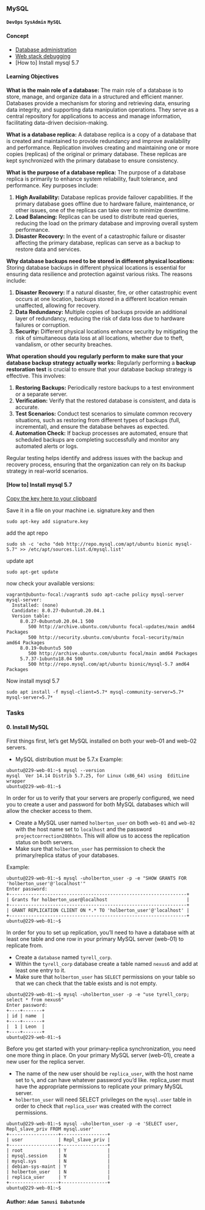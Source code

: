 ### **MySQL**
**`DevOps`** **`SysAdmin`** **`MySQL`**

#### Concept
- [Database administration](https://www.techtarget.com/searchdatamanagement/definition/database)
- [Web stack debugging]()
- [How to] Install mysql 5.7

#### Learning Objectives
**What is the main role of a database:**
The main role of a database is to store, manage, and organize data in a structured and efficient manner. Databases provide a mechanism for storing and retrieving data, ensuring data integrity, and supporting data manipulation operations. They serve as a central repository for applications to access and manage information, facilitating data-driven decision-making.

**What is a database replica:**
A database replica is a copy of a database that is created and maintained to provide redundancy and improve availability and performance. Replication involves creating and maintaining one or more copies (replicas) of the original or primary database. These replicas are kept synchronized with the primary database to ensure consistency.

**What is the purpose of a database replica:**
The purpose of a database replica is primarily to enhance system reliability, fault tolerance, and performance. Key purposes include:
1. **High Availability:** Database replicas provide failover capabilities. If the primary database goes offline due to hardware failure, maintenance, or other issues, one of the replicas can take over to minimize downtime.
2. **Load Balancing:** Replicas can be used to distribute read queries, reducing the load on the primary database and improving overall system performance.
3. **Disaster Recovery:** In the event of a catastrophic failure or disaster affecting the primary database, replicas can serve as a backup to restore data and services.

**Why database backups need to be stored in different physical locations:**
Storing database backups in different physical locations is essential for ensuring data resilience and protection against various risks. The reasons include:
1. **Disaster Recovery:** If a natural disaster, fire, or other catastrophic event occurs at one location, backups stored in a different location remain unaffected, allowing for recovery.
2. **Data Redundancy:** Multiple copies of backups provide an additional layer of redundancy, reducing the risk of data loss due to hardware failures or corruption.
3. **Security:** Different physical locations enhance security by mitigating the risk of simultaneous data loss at all locations, whether due to theft, vandalism, or other security breaches.

**What operation should you regularly perform to make sure that your database backup strategy actually works:**
Regularly performing a **backup restoration test** is crucial to ensure that your database backup strategy is effective. This involves:
1. **Restoring Backups:** Periodically restore backups to a test environment or a separate server.
2. **Verification:** Verify that the restored database is consistent, and data is accurate.
3. **Test Scenarios:** Conduct test scenarios to simulate common recovery situations, such as restoring from different types of backups (full, incremental), and ensure the database behaves as expected.
4. **Automation Check:** If backup processes are automated, ensure that scheduled backups are completing successfully and monitor any automated alerts or logs.

Regular testing helps identify and address issues with the backup and recovery process, ensuring that the organization can rely on its backup strategy in real-world scenarios.


#### **[How to] Install mysql 5.7**
[Copy the key here to your clipboard](https://dev.mysql.com/doc/refman/5.7/en/checking-gpg-signature.html)

Save it in a file on your machine i.e. signature.key and then
```
sudo apt-key add signature.key
```
add the apt repo
```
sudo sh -c 'echo "deb http://repo.mysql.com/apt/ubuntu bionic mysql-5.7" >> /etc/apt/sources.list.d/mysql.list'
```
update apt
```
sudo apt-get update
```
now check your available versions:
```
vagrant@ubuntu-focal:/vagrant$ sudo apt-cache policy mysql-server
mysql-server:
  Installed: (none)
  Candidate: 8.0.27-0ubuntu0.20.04.1
  Version table:
     8.0.27-0ubuntu0.20.04.1 500
        500 http://archive.ubuntu.com/ubuntu focal-updates/main amd64 Packages
        500 http://security.ubuntu.com/ubuntu focal-security/main amd64 Packages
     8.0.19-0ubuntu5 500
        500 http://archive.ubuntu.com/ubuntu focal/main amd64 Packages
     5.7.37-1ubuntu18.04 500
        500 http://repo.mysql.com/apt/ubuntu bionic/mysql-5.7 amd64 Packages
```
Now install mysql 5.7
```
sudo apt install -f mysql-client=5.7* mysql-community-server=5.7* mysql-server=5.7*
```

### **Tasks**
#### **0. Install MySQL**

First things first, let’s get MySQL installed on both your web-01 and web-02 servers.
- MySQL distribution must be 5.7.x
Example:
```
ubuntu@229-web-01:~$ mysql --version
mysql  Ver 14.14 Distrib 5.7.25, for Linux (x86_64) using  EditLine wrapper
ubuntu@229-web-01:~$
```

In order for us to verify that your servers are properly configured, we need you to create a user and password for both MySQL databases which will allow the checker access to them.

- Create a MySQL user named `holberton_user` on both `web-01` and `web-02` with the host name set to `localhost` and the password `projectcorrection280hbtn`. This will allow us to access the replication status on both servers.
- Make sure that `holberton_user` has permission to check the primary/replica status of your databases.

Example:
```
ubuntu@229-web-01:~$ mysql -uholberton_user -p -e "SHOW GRANTS FOR 'holberton_user'@'localhost'"
Enter password:
+-----------------------------------------------------------------+
| Grants for holberton_user@localhost                             |
+-----------------------------------------------------------------+
| GRANT REPLICATION CLIENT ON *.* TO 'holberton_user'@'localhost' |
+-----------------------------------------------------------------+
ubuntu@229-web-01:~$
```

In order for you to set up replication, you’ll need to have a database with at least one table and one row in your primary MySQL server (web-01) to replicate from.

- Create a `database` named `tyrell_corp`.
- Within the `tyrell_corp` database create a table named `nexus6` and add at least one entry to it.
- Make sure that `holberton_user` has `SELECT` permissions on your table so that we can check that the table exists and is not empty.
```
ubuntu@229-web-01:~$ mysql -uholberton_user -p -e "use tyrell_corp; select * from nexus6"
Enter password:
+----+-------+
| id | name  |
+----+-------+
|  1 | Leon  |
+----+-------+
ubuntu@229-web-01:~$
```

Before you get started with your primary-replica synchronization, you need one more thing in place. On your primary MySQL server (web-01), create a new user for the replica server.

- The name of the new user should be `replica_user`, with the host name set to `%`, and can have whatever password you’d like.
replica_user must have the appropriate permissions to replicate your primary MySQL server.
- `holberton_user` will need SELECT privileges on the `mysql.user` table in order to check that `replica_user` was created with the correct permissions.
```
ubuntu@229-web-01:~$ mysql -uholberton_user -p -e 'SELECT user, Repl_slave_priv FROM mysql.user'
+------------------+-----------------+
| user             | Repl_slave_priv |
+------------------+-----------------+
| root             | Y               |
| mysql.session    | N               |
| mysql.sys        | N               |
| debian-sys-maint | Y               |
| holberton_user   | N               |
| replica_user     | Y               |
+------------------+-----------------+
ubuntu@229-web-01:~$
```


#### Author: **`Adam Sanusi Babatunde`**
